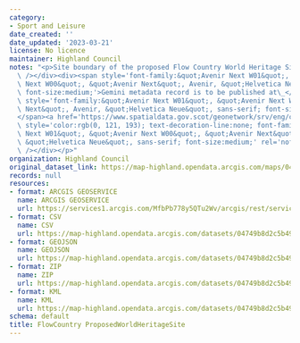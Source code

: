 ```yaml
---
category:
- Sport and Leisure
date_created: ''
date_updated: '2023-03-21'
license: No licence
maintainer: Highland Council
notes: "<p>Site boundary of the proposed Flow Country World Heritage Site.<div><br\
  \ /></div><div><span style='font-family:&quot;Avenir Next W01&quot;, &quot;Avenir\
  \ Next W00&quot;, &quot;Avenir Next&quot;, Avenir, &quot;Helvetica Neue&quot;, sans-serif;\
  \ font-size:medium;'>Gemini metadata record is to be published at\_</span><span\
  \ style='font-family:&quot;Avenir Next W01&quot;, &quot;Avenir Next W00&quot;, &quot;Avenir\
  \ Next&quot;, Avenir, &quot;Helvetica Neue&quot;, sans-serif; font-size:medium;'>\_\
  </span><a href='https://www.spatialdata.gov.scot/geonetwork/srv/eng/catalog.search#/metadata/%7Bd1fc43dd-46dd-4c97-afa0-168d7ac3e3f6%7D'\
  \ style='color:rgb(0, 121, 193); text-decoration-line:none; font-family:&quot;Avenir\
  \ Next W01&quot;, &quot;Avenir Next W00&quot;, &quot;Avenir Next&quot;, Avenir,\
  \ &quot;Helvetica Neue&quot;, sans-serif; font-size:medium;' rel='nofollow ugc'>https://www.spatialdata.gov.scot</a><br\
  \ /></div></p>"
organization: Highland Council
original_dataset_link: https://map-highland.opendata.arcgis.com/maps/04749b8d2c5b49a89cd9f9d0d36ea35a_0
records: null
resources:
- format: ARCGIS GEOSERVICE
  name: ARCGIS GEOSERVICE
  url: https://services1.arcgis.com/MfbPb778y5QTu2Wv/arcgis/rest/services/FlowCountry_ProposedWorldHeritageSite/FeatureServer/0
- format: CSV
  name: CSV
  url: https://map-highland.opendata.arcgis.com/datasets/04749b8d2c5b49a89cd9f9d0d36ea35a_0.csv?outSR=%7B%22latestWkid%22%3A27700%2C%22wkid%22%3A27700%7D
- format: GEOJSON
  name: GEOJSON
  url: https://map-highland.opendata.arcgis.com/datasets/04749b8d2c5b49a89cd9f9d0d36ea35a_0.geojson?outSR=%7B%22latestWkid%22%3A27700%2C%22wkid%22%3A27700%7D
- format: ZIP
  name: ZIP
  url: https://map-highland.opendata.arcgis.com/datasets/04749b8d2c5b49a89cd9f9d0d36ea35a_0.zip?outSR=%7B%22latestWkid%22%3A27700%2C%22wkid%22%3A27700%7D
- format: KML
  name: KML
  url: https://map-highland.opendata.arcgis.com/datasets/04749b8d2c5b49a89cd9f9d0d36ea35a_0.kml?outSR=%7B%22latestWkid%22%3A27700%2C%22wkid%22%3A27700%7D
schema: default
title: FlowCountry ProposedWorldHeritageSite
---
```


